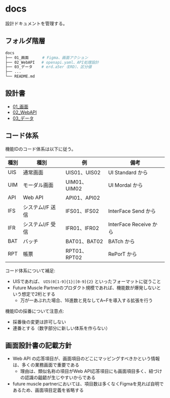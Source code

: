 # docs

設計ドキュメントを管理する。

## フォルダ階層

```sh
docs
├── 01_画面      # Figma、画面アクション
├── 02_WebAPI   # openapi.yaml、API処理設計
├── 03_データ    # erd.a5er（ERD）、区分値
├── ...
└── README.md
```

## 設計書

- [01_画面](01_画面)
- [02_WebAPI](02_WebAPI)
- [03_データ](03_データ)

## コード体系

機能IDのコード体系は以下に従う。

| 種別  | 種別         | 例           | 備考                   |
|-----|------------|-------------|----------------------|
| UIS | 通常画面       | UIS01、UIS02 | UI Standard から       |
| UIM | モーダル画面     | UIM01、UIM02 | UI Mordal から         |
| API | Web API    | API01、API02 |                      |
| IFS | システムI/F 送信 | IFS01、IFS02 | InterFace Send から    |
| IFR | システムI/F 受信 | IFR01、IFR02 | InterFace Receive から |
| BAT | バッチ        | BAT01、BAT02 | BATch から             |
| RPT | 帳票         | RPT01、RPT02 | RePorT から            |

コード体系について補足:

- UISであれば、 `UIS(0[1-9]{1}|[0-9]{2}` といったフォーマットに従うこと
- Future Muscle Partnerのプロダクト規模であれば、機能数が爆発しないという想定で2桁とする
  - 万が一あぶれた場合、16進数と見なしてA~Fを導入する拡張を行う

機能IDの採番について注意点:

- 採番後の変更は許可しない
- 連番とする（数字部分に新しい体系を作らない）

## 画面設計書の記載方針

- Web API の応答項目が、画面項目のどこにマッピングすべきかという情報は、多くの業務画面で重要である
  - 理由は、類似名称の項目がWeb API応答項目にも画面項目多く、紐づけの認識の齟齬が生じやすいからである
- future muscle partnerにおいては、項目数は多くなくFigmaを見れば自明であるため、画面項目定義を省略する
